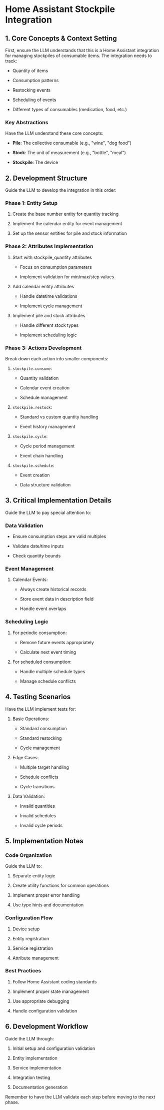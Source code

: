 # Home Assistant Stockpile Integration

## 1. Core Concepts & Context Setting

First, ensure the LLM understands that this is a Home Assistant integration for managing stockpiles of consumable items. The integration needs to track:

*   Quantity of items

*   Consumption patterns

*   Restocking events

*   Scheduling of events

*   Different types of consumables (medication, food, etc.)

### Key Abstractions

Have the LLM understand these core concepts:

*   **Pile**: The collective consumable (e.g., "wine", "dog food")

*   **Stock**: The unit of measurement (e.g., "bottle", "meal")

*   **Stockpile**: The device

## 2. Development Structure

Guide the LLM to develop the integration in this order:

### Phase 1: Entity Setup

1.  Create the base number entity for quantity tracking

2.  Implement the calendar entity for event management

3.  Set up the sensor entities for pile and stock information

### Phase 2: Attributes Implementation

1.  Start with stockpile\_quantity attributes

    *   Focus on consumption parameters

    *   Implement validation for min/max/step values

2.  Add calendar entity attributes

    *   Handle datetime validations

    *   Implement cycle management

3.  Implement pile and stock attributes

    *   Handle different stock types

    *   Implement scheduling logic

### Phase 3: Actions Development

Break down each action into smaller components:

1.  `stockpile.consume`:

    *   Quantity validation

    *   Calendar event creation

    *   Schedule management

2.  `stockpile.restock`:

    *   Standard vs custom quantity handling

    *   Event history management

3.  `stockpile.cycle`:

    *   Cycle period management

    *   Event chain handling

4.  `stockpile.schedule`:

    *   Event creation

    *   Data structure validation

## 3. Critical Implementation Details

Guide the LLM to pay special attention to:

### Data Validation

*   Ensure consumption steps are valid multiples

*   Validate date/time inputs

*   Check quantity bounds

### Event Management

1.  Calendar Events:

    *   Always create historical records

    *   Store event data in description field

    *   Handle event overlaps

### Scheduling Logic

1.  For periodic consumption:

    *   Remove future events appropriately

    *   Calculate next event timing

2.  For scheduled consumption:

    *   Handle multiple schedule types

    *   Manage schedule conflicts

## 4. Testing Scenarios

Have the LLM implement tests for:

1.  Basic Operations:

    *   Standard consumption

    *   Standard restocking

    *   Cycle management

2.  Edge Cases:

    *   Multiple target handling

    *   Schedule conflicts

    *   Cycle transitions

3.  Data Validation:

    *   Invalid quantities

    *   Invalid schedules

    *   Invalid cycle periods

## 5. Implementation Notes

### Code Organization

Guide the LLM to:

1.  Separate entity logic

2.  Create utility functions for common operations

3.  Implement proper error handling

4.  Use type hints and documentation

### Configuration Flow

1.  Device setup

2.  Entity registration

3.  Service registration

4.  Attribute management

### Best Practices

1.  Follow Home Assistant coding standards

2.  Implement proper state management

3.  Use appropriate debugging

4.  Handle configuration validation

## 6. Development Workflow

Guide the LLM through:

1.  Initial setup and configuration validation

2.  Entity implementation

3.  Service implementation

4.  Integration testing

5.  Documentation generation

Remember to have the LLM validate each step before moving to the next phase.
